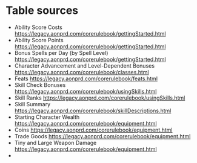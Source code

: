 # Table sources

- Ability Score Costs <https://legacy.aonprd.com/corerulebook/gettingStarted.html>
- Ability Score Points <https://legacy.aonprd.com/corerulebook/gettingStarted.html>
- Bonus Spells per Day (by Spell Level) <https://legacy.aonprd.com/corerulebook/gettingStarted.html>
- Character Advancement and Level-Dependent Bonuses <https://legacy.aonprd.com/corerulebook/classes.html>
- Feats <https://legacy.aonprd.com/corerulebook/feats.html>
- Skill Check Bonuses <https://legacy.aonprd.com/corerulebook/usingSkills.html>
- Skill Ranks <https://legacy.aonprd.com/corerulebook/usingSkills.html>
- Skill Summary <https://legacy.aonprd.com/corerulebook/skillDescriptions.html>
- Starting Character Wealth <https://legacy.aonprd.com/corerulebook/equipment.html>
- Coins <https://legacy.aonprd.com/corerulebook/equipment.html>
- Trade Goods <https://legacy.aonprd.com/corerulebook/equipment.html>
- Tiny and Large Weapon Damage <https://legacy.aonprd.com/corerulebook/equipment.html>
- 